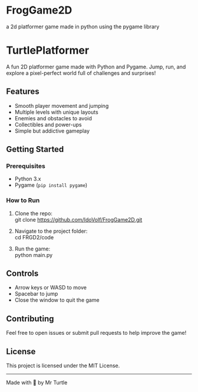 # FrogGame2D
a 2d platformer game made in python using the pygame library 

# TurtlePlatformer

A fun 2D platformer game made with Python and Pygame. Jump, run, and explore a pixel-perfect world full of challenges and surprises!

## Features

- Smooth player movement and jumping  
- Multiple levels with unique layouts  
- Enemies and obstacles to avoid  
- Collectibles and power-ups  
- Simple but addictive gameplay

## Getting Started

### Prerequisites

- Python 3.x  
- Pygame (`pip install pygame`)

### How to Run

1. Clone the repo:  
   git clone https://github.com/IdoVolf/FrogGame2D.git

2. Navigate to the project folder:  
   cd FRGD2/code

3. Run the game:  
   python main.py

## Controls

- Arrow keys or WASD to move  
- Spacebar to jump  
- Close the window to quit the game

## Contributing

Feel free to open issues or submit pull requests to help improve the game!

## License

This project is licensed under the MIT License.

---

Made with 🐢 by Mr Turtle
